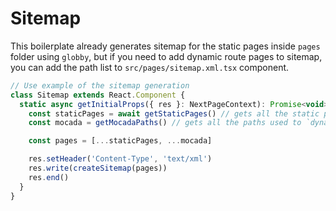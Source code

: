 # Sitemap

This boilerplate already generates sitemap for the static pages inside `pages` folder using `globby`, but if you need to add dynamic route pages to sitemap, you can add the path list to `src/pages/sitemap.xml.tsx` component.

```jsx
// Use example of the sitemap generation
class Sitemap extends React.Component {
  static async getInitialProps({ res }: NextPageContext): Promise<void> {
    const staticPages = await getStaticPages() // gets all the static pages
    const mocada = getMocadaPaths() // gets all the paths used to `dynamic-routes/mocada/*`

    const pages = [...staticPages, ...mocada]

    res.setHeader('Content-Type', 'text/xml')
    res.write(createSitemap(pages))
    res.end()
  }
}
```
